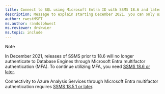 ```yaml
---
title: Connect to SQL using Microsoft Entra ID with SSMS 18.6 and later
description: Message to explain starting December 2021, you can only use Microsoft Entra ID with SSMS 18.6 and later
author: rwestMSFT
ms.author: randolphwest
ms.reviewer: drskwier
ms.topic: include
---
```


> [!NOTE]
> In December 2021, releases of SSMS prior to 18.6 will no longer authenticate to Database Engines through Microsoft Entra multifactor authentication (MFA).
> To continue utilizing MFA, you need [SSMS 18.6 or later](../download-sql-server-management-studio-ssms.md).
>
> Connectivity to Azure Analysis Services through Microsoft Entra multifactor authentication requires [SSMS 18.5.1 or later](../download-sql-server-management-studio-ssms.md).
